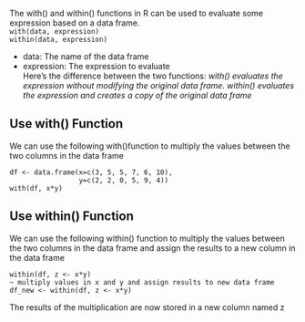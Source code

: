 The with() and within() functions in R can be used to evaluate some expression based on a data frame.
<br>
```with(data, expression)```
<br>
```within(data, expression)``` <br>
- data: The name of the data frame
- expression: The expression to evaluate <br>
Here’s the difference between the two functions:
*with() evaluates the expression without modifying the original data frame.*
*within() evaluates the expression and creates a copy of the original data frame*
## Use with() Function
We can use the following with()function to multiply the values between the two columns in the data frame
```
df <- data.frame(x=c(3, 5, 5, 7, 6, 10),
                 y=c(2, 2, 0, 5, 9, 4))
with(df, x*y)
```
## Use within() Function
We can use the following within() function to multiply the values between the two columns 
in the data frame and assign the results to a new column in the data frame
```
within(df, z <- x*y)
~ multiply values in x and y and assign results to new data frame
df_new <- within(df, z <- x*y)
```
The results of the multiplication are now stored in a new column named z
